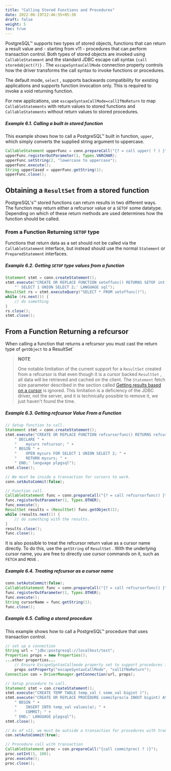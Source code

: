 ```yaml
---
title: "Calling Stored Functions and Procedures"
date: 2022-06-19T22:46:55+05:30
draft: false
weight: 5
toc: true
---
```


PostgreSQL™ supports two types of stored objects, functions that can return a result value and - starting from v11 - procedures that can perform transaction control. Both types of stored objects are invoked using `CallableStatement` and the standard JDBC escape call syntax `{call storedobject(?)}` . The `escapeSyntaxCallMode` connection property controls how the driver transforms the call syntax to invoke functions or procedures.

The default mode, `select` , supports backwards compatibility for existing applications and supports function invocation only. This is required to invoke a void returning function.

For new applications, use `escapeSyntaxCallMode=callIfNoReturn` to map `CallableStatements` with return values to stored functions and `CallableStatements` without return values to stored procedures.

##### Example 6.1. Calling a built in stored function

This example shows how to call a PostgreSQL™ built in function, `upper`, which simply converts the supplied string argument to uppercase.

```java
CallableStatement upperFunc = conn.prepareCall("{? = call upper( ? ) }");
upperFunc.registerOutParameter(1, Types.VARCHAR);
upperFunc.setString(2, "lowercase to uppercase");
upperFunc.execute();
String upperCased = upperFunc.getString(1);
upperFunc.close();
```

## Obtaining a `ResultSet` from a stored function

PostgreSQL's™ stored functions can return results in two different ways. The function may return either a refcursor value or a `SETOF` some datatype. Depending on which of these return methods are used determines how the function should be called.

### From a Function Returning `SETOF` type

Functions that return data as a set should not be called via the `CallableStatement` interface, but instead should use the normal `Statement` or `PreparedStatement` interfaces.

##### Example 6.2. Getting `SETOF` type values from a function

```java
Statement stmt = conn.createStatement();
stmt.execute("CREATE OR REPLACE FUNCTION setoffunc() RETURNS SETOF int AS " +
    "' SELECT 1 UNION SELECT 2;' LANGUAGE sql");
ResultSet rs = stmt.executeQuery("SELECT * FROM setoffunc()");
while (rs.next()) {
    // do something
}
rs.close();
stmt.close();
```

## From a Function Returning a refcursor

When calling a function that returns a refcursor you must cast the return type of `getObject` to a ResultSet`

> **NOTE**
>
> One notable limitation of the current support for a `ResultSet` created from a refcursor is that even though it is a cursor backed `ResultSet` , all data will be retrieved and cached on the client. The `Statement` fetch size parameter described in the section called [Getting results based on a cursor](/documentation/query/#getting-results-based-on-a-cursor) is ignored. This limitation is a deficiency of the JDBC driver, not the server, and it is technically possible to remove it, we just haven't found the time.

##### Example 6.3. Getting refcursor Value From a Function

```java
// Setup function to call.
Statement stmt = conn.createStatement();
stmt.execute("CREATE OR REPLACE FUNCTION refcursorfunc() RETURNS refcursor AS '" +
    " DECLARE " +
    "    mycurs refcursor; " +
    " BEGIN " +
    "    OPEN mycurs FOR SELECT 1 UNION SELECT 2; " +
    "    RETURN mycurs; " +
    " END;' language plpgsql");
stmt.close();

// We must be inside a transaction for cursors to work.
conn.setAutoCommit(false);

// Function call.
CallableStatement func = conn.prepareCall("{? = call refcursorfunc() }");
func.registerOutParameter(1, Types.OTHER);
func.execute();
ResultSet results = (ResultSet) func.getObject(1);
while (results.next()) {
    // do something with the results.
}
results.close();
func.close();
```

It is also possible to treat the refcursor return value as a cursor name directly.
To do this, use the `getString` of `ResultSet` . With the underlying cursor name,
you are free to directly use cursor commands on it, such as `FETCH` and `MOVE` .

##### Example 6.4. Treating refcursor as a cursor name

```java
conn.setAutoCommit(false);
CallableStatement func = conn.prepareCall("{? = call refcursorfunc() }");
func.registerOutParameter(1, Types.OTHER);
func.execute();
String cursorName = func.getString(1);
func.close();
```

##### Example 6.5. Calling a stored procedure

This example shows how to call a PostgreSQL™ procedure that uses transaction control.

```java
// set up a connection
String url = "jdbc:postgresql://localhost/test";
Properties props = new Properties();
...other properties...
    // Ensure EscapeSyntaxCallmode property set to support procedures if no return value
    props.setProperty("escapeSyntaxCallMode", "callIfNoReturn");
Connection con = DriverManager.getConnection(url, props);

// Setup procedure to call.
Statement stmt = con.createStatement();
stmt.execute("CREATE TEMP TABLE temp_val ( some_val bigint )");
stmt.execute("CREATE OR REPLACE PROCEDURE commitproc(a INOUT bigint) AS '" +
    " BEGIN " +
    "    INSERT INTO temp_val values(a); " +
    "    COMMIT; " +
    " END;' LANGUAGE plpgsql");
stmt.close();

// As of v11, we must be outside a transaction for procedures with transactions to work.
con.setAutoCommit(true);

// Procedure call with transaction
CallableStatement proc = con.prepareCall("{call commitproc( ? )}");
proc.setInt(1, 100);
proc.execute();
proc.close();
```
